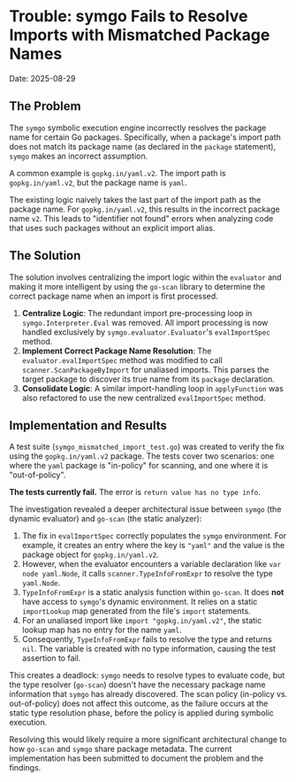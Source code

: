# Trouble: symgo Fails to Resolve Imports with Mismatched Package Names

Date: 2025-08-29

## The Problem

The `symgo` symbolic execution engine incorrectly resolves the package name for certain Go packages. Specifically, when a package's import path does not match its package name (as declared in the `package` statement), `symgo` makes an incorrect assumption.

A common example is `gopkg.in/yaml.v2`. The import path is `gopkg.in/yaml.v2`, but the package name is `yaml`.

The existing logic naively takes the last part of the import path as the package name. For `gopkg.in/yaml.v2`, this results in the incorrect package name `v2`. This leads to "identifier not found" errors when analyzing code that uses such packages without an explicit import alias.

## The Solution

The solution involves centralizing the import logic within the `evaluator` and making it more intelligent by using the `go-scan` library to determine the correct package name when an import is first processed.

1.  **Centralize Logic**: The redundant import pre-processing loop in `symgo.Interpreter.Eval` was removed. All import processing is now handled exclusively by `symgo.evaluator.Evaluator`'s `evalImportSpec` method.
2.  **Implement Correct Package Name Resolution**: The `evaluator.evalImportSpec` method was modified to call `scanner.ScanPackageByImport` for unaliased imports. This parses the target package to discover its true name from its `package` declaration.
3.  **Consolidate Logic**: A similar import-handling loop in `applyFunction` was also refactored to use the new centralized `evalImportSpec` method.

## Implementation and Results

A test suite (`symgo_mismatched_import_test.go`) was created to verify the fix using the `gopkg.in/yaml.v2` package. The tests cover two scenarios: one where the `yaml` package is "in-policy" for scanning, and one where it is "out-of-policy".

**The tests currently fail.** The error is `return value has no type info`.

The investigation revealed a deeper architectural issue between `symgo` (the dynamic evaluator) and `go-scan` (the static analyzer):

1.  The fix in `evalImportSpec` correctly populates the `symgo` environment. For example, it creates an entry where the key is `"yaml"` and the value is the package object for `gopkg.in/yaml.v2`.
2.  However, when the evaluator encounters a variable declaration like `var node yaml.Node`, it calls `scanner.TypeInfoFromExpr` to resolve the type `yaml.Node`.
3.  `TypeInfoFromExpr` is a static analysis function within `go-scan`. It does **not** have access to `symgo`'s dynamic environment. It relies on a static `importLookup` map generated from the file's `import` statements.
4.  For an unaliased import like `import "gopkg.in/yaml.v2"`, the static lookup map has no entry for the name `yaml`.
5.  Consequently, `TypeInfoFromExpr` fails to resolve the type and returns `nil`. The variable is created with no type information, causing the test assertion to fail.

This creates a deadlock: `symgo` needs to resolve types to evaluate code, but the type resolver (`go-scan`) doesn't have the necessary package name information that `symgo` has already discovered. The scan policy (in-policy vs. out-of-policy) does not affect this outcome, as the failure occurs at the static type resolution phase, before the policy is applied during symbolic execution.

Resolving this would likely require a more significant architectural change to how `go-scan` and `symgo` share package metadata. The current implementation has been submitted to document the problem and the findings.
